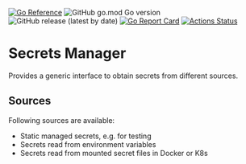 [![Go Reference](https://pkg.go.dev/badge/github.com/tommzn/go-config.svg)](https://pkg.go.dev/github.com/tommzn/go-secrets)
![GitHub go.mod Go version](https://img.shields.io/github/go-mod/go-version/tommzn/go-secrets)
![GitHub release (latest by date)](https://img.shields.io/github/v/release/tommzn/go-secrets)
[![Go Report Card](https://goreportcard.com/badge/github.com/tommzn/go-secrets)](https://goreportcard.com/report/github.com/tommzn/go-secrets)
[![Actions Status](https://github.com/tommzn/go-secrets/actions/workflows/go.pkg.auto-ci.yml/badge.svg)](https://github.com/tommzn/go-secrets/actions)

# Secrets Manager
Provides a generic interface to obtain secrets from different sources.

## Sources
Following sources are available:
- Static managed secrets, e.g. for testing
- Secrets read from environment variables
- Secrets read from mounted secret files in Docker or K8s 



